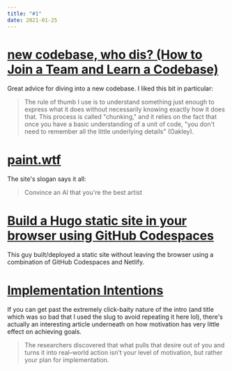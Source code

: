 ```yaml
---
title: "#1"
date: 2021-01-25
---
```


# [new codebase, who dis? (How to Join a Team and Learn a Codebase)](https://www.samueltaylor.org/articles/how-to-learn-a-codebase.html)

Great advice for diving into a new codebase. I liked this bit in particular:

> The rule of thumb I use is to understand something just enough to express what it does without necessarily knowing exactly how it does that. This process is called "chunking," and it relies on the fact that once you have a basic understanding of a unit of code, "you don't need to remember all the little underlying details" (Oakley).

# [paint.wtf](https://paint.wtf/leaderboard)

The site's slogan says it all:

> Convince an AI that you're the best artist

# [Build a Hugo static site in your browser using GitHub Codespaces](https://shotor.com/blog/build-a-hugo-static-site-in-your-browser-using-github-codespaces/)

This guy built/deployed a static site without leaving the browser using a combination of GitHub Codespaces and Netlify.

# [Implementation Intentions](https://jamesclear.com/implementation-intentions)

If you can get past the extremely click-baity nature of the intro (and title which was so bad that I used the slug to avoid repeating it here lol), there's actually an interesting article underneath on how motivation has very little effect on achieving goals.

> The researchers discovered that what pulls that desire out of you and turns it into real–world action isn't your level of motivation, but rather your plan for implementation.

